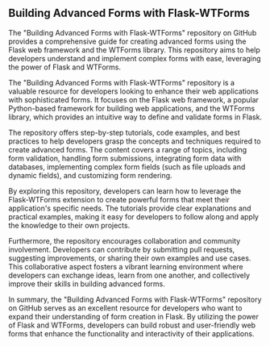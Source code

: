## Building Advanced Forms with Flask-WTForms

The "Building Advanced Forms with Flask-WTForms" repository on GitHub provides a comprehensive guide for creating advanced forms using the Flask web framework and the WTForms library. This repository aims to help developers understand and implement complex forms with ease, leveraging the power of Flask and WTForms.

The "Building Advanced Forms with Flask-WTForms" repository is a valuable resource for developers looking to enhance their web applications with sophisticated forms. It focuses on the Flask web framework, a popular Python-based framework for building web applications, and the WTForms library, which provides an intuitive way to define and validate forms in Flask.

The repository offers step-by-step tutorials, code examples, and best practices to help developers grasp the concepts and techniques required to create advanced forms. The content covers a range of topics, including form validation, handling form submissions, integrating form data with databases, implementing complex form fields (such as file uploads and dynamic fields), and customizing form rendering.

By exploring this repository, developers can learn how to leverage the Flask-WTForms extension to create powerful forms that meet their application's specific needs. The tutorials provide clear explanations and practical examples, making it easy for developers to follow along and apply the knowledge to their own projects.

Furthermore, the repository encourages collaboration and community involvement. Developers can contribute by submitting pull requests, suggesting improvements, or sharing their own examples and use cases. This collaborative aspect fosters a vibrant learning environment where developers can exchange ideas, learn from one another, and collectively improve their skills in building advanced forms.

In summary, the "Building Advanced Forms with Flask-WTForms" repository on GitHub serves as an excellent resource for developers who want to expand their understanding of form creation in Flask. By utilizing the power of Flask and WTForms, developers can build robust and user-friendly web forms that enhance the functionality and interactivity of their applications.